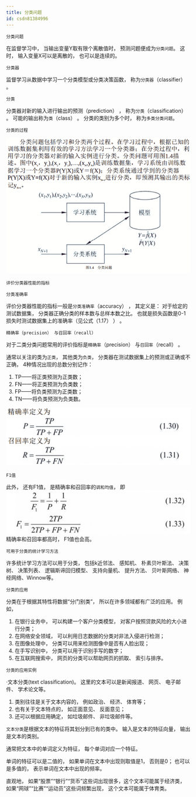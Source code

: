 ```yaml
---
title: 分类问题
id: csdn81384996
---
```


```
分类问题
```

在监督学习中， 当输出变量Y取有限个离散值时， 预测问题便成为`分类问题`。
这时， 输入变量X可以是离散的， 也可以是连续的。

```
分类器
```

监督学习从数据中学习一个分类模型或分类决策函数， 称为`分类器`（classifier） 。

```
分类
```

分类器对新的输入进行输出的预测（prediction） ， 称为`分类`（classification） 。
可能的输出称为`类`（class） 。 分类的类别为多个时， 称为`多类分类问题`。

```
分类的过程
```

![image.png](../img/543310f68c81b0e963f95d9cd0633c42.png)

```
评价分类器性能的指标
```

```
分类准确率
```

评价分类器性能的指标一般是`分类准确率`（accuracy） ， 其定义是： 对于给定的测试数据集， 分类器正确分类的样本数与总样本数之比。 也就是损失函数是0-1损失时测试数据集上的准确率（见公式（1.17） ） 。

```
精确率（precision） 与召回率（recall）
```

对于二类分类问题常用的评价指标是`精确率`（precision） 与`召回率`（recall） 。

通常以关注的类为`正类`， 其他类为`负类`， 分类器在测试数据集上的预测或正确或不正确， 4种情况出现的总数分别记作：

1.  TP——将正类预测为正类数；
2.  FN——将正类预测为负类数；
3.  FP——将负类预测为正类数；
4.  TN——将负类预测为负类数。

![image.png](../img/3d1c28b655ab30d95bd47099f55e223f.png)

```
F1值
```

此外， 还有F1值， 是精确率和召回率的`调和均值`， 即
![image.png](../img/9309273e16412285d7b8ce1c729b0f10.png)
精确率和召回率都高时， F1值也会高。

```
可用于分类的统计学习方法
```

许多统计学习方法可以用于分类， 包括k近邻法、 感知机、 朴素贝叶斯法、 决策树、 决策列表、 逻辑斯谛回归模型、 支持向量机、 提升方法、 贝叶斯网络、 神经网络、Winnow等。

```
分类的应用
```

分类在于根据其特性将数据“分门别类”， 所以在许多领域都有广泛的应用。 例如，

1.  在银行业务中， 可以构建一个客户分类模型， 对客户按照贷款风险的大小进行分类；
2.  在网络安全领域， 可以利用日志数据的分类对非法入侵进行检测；
3.  在图像处理中， 分类可以用来检测图像中是否有人脸出现；
4.  在手写识别中， 分类可以用于识别手写的数字；
5.  在互联网搜索中， 网页的分类可以帮助网页的抓取、 索引与排序。

```
分类的应用实例
```

·文本分类(text classification)。 这里的文本可以是新闻报道、 网页、 电子邮件、 学术论文等。

1.  类别往往是关于文本内容的， 例如政治、 经济、 体育等；
2.  也有关于文本特点的， 如正面意见、 反面意见；
3.  还可以根据应用确定， 如垃圾邮件、 非垃圾邮件等。

`文本分类`是根据文本的特征将其划分到已有的类中。 输入是文本的特征向量， 输出是文本的类别。

通常把文本中的单词定义为特征， 每个单词对应一个特征。

单词的特征可以是二值的， 如果单词在文本中出现则取值是1， 否则是0；
也可以是多值的， 表示单词在文本中出现的频率。

直观地， 如果“股票”“银行”“货币”这些词出现很多，这个文本可能属于经济类， 如果“网球”“比赛”“运动员”这些词频繁出现， 这个文本可能属于体育类。